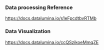 ### Data processing Reference
https://docs.datalumina.io/s1eFpcdtbvRTMb

### Data Visualization
https://docs.datalumina.io/ccQSzikoeMmqZE